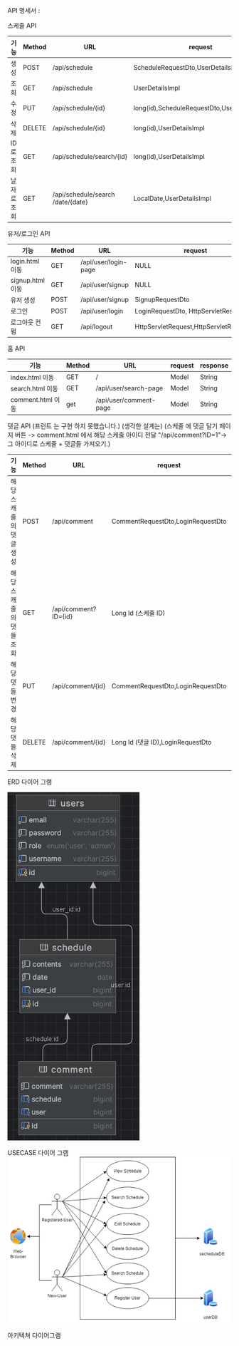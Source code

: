
API 명세서 :

스케줄 API

| 기능 | Method | URL | request  | response |
|----|--------|-----|----------------------------------------|----------|
| 생성 | POST   |/api/schedule| ScheduleRequestDto,UserDetailsImpl     |ScheduleResponseDto|
| 조회 | GET    |/api/schedule| UserDetailsImpl                        |List<ScheduleResponseDto>|
| 수정 | PUT    |/api/schedule/{id}| long(id),ScheduleRequestDto,UserDetailsImpl |Long|
| 삭제 | DELETE |/api/schedule/{id}| long(id),UserDetailsImpl               |Long|
| ID 로 조회 | GET    |/api/schedule/search/{id}| long(id),UserDetailsImpl               |ScheduleResponseDto|
| 날자 로 조회 | GET    |/api/schedule/search<br/>/date/{date}| LocalDate,UserDetailsImpl |  List<ScheduleResponseDto>        |


유저/로그인 API

| 기능           | Method | URL  | request  |  response |
|--------------|---|---|--------------------------------------|-|
| login.html 이동 |GET|/api/user/login-page| NULL |String|
| signup.html 이동 |GET|/api/user/signup| NULL  |String|
| 유저 생성 |POST|/api/user/signup| SignupRequestDto |String |
| 로그인 |POST|/api/user/login | LoginRequestDto, HttpServletResponse |String |
| 로그아웃 컨펌 |GET|/api/logout |HttpServletRequest,HttpServletResponse |String|


홈 API

| 기능              | Method | URL                    | request |  response |
|-----------------|--------|------------------------|--------|---|
| index.html 이동   | GET    | /                      | Model  | String  |
| search.html 이동  | GET    | /api/user/search-page  | Model  |  String |
| comment.html 이동 | get    | /api/user/comment-page | Model  |  String       |


댓글 API (프런트 는 구현 하지 못했습니다.)
(생각한 설계는)
(스케줄 에 댓글 달기 페이지 버튼 -> comment.html 에서 해당 스케줄 아이디 전달 "/api/comment?ID=1"-> 그 아이디로 스케줄 + 댓글들 가져오기.)

| 기능            | Method | URL                  | request                           | response                 |
|---------------|--------|----------------------|-----------------------------------|--------------------------|
| 해당 스캐줄의 댓글 생성 | POST   | /api/comment         | CommentRequestDto,LoginRequestDto| CommentResponseDto       |
| 해당 스캐줄의 댓들 조회 | GET    | /api/comment?ID={id} | Long Id (스케줄 ID) | List<CommentResponseDto> |
| 해당 댓들 변경  | PUT    | /api/comment/{id}    | CommentRequestDto,LoginRequestDto | Long   |
| 해당 댓들 삭제  | DELETE | /api/comment/{id}    | Long Id (댓글 ID),LoginRequestDto   |   Long  |


ERD 다이어 그램

<img src="ERD.jpg"/>

USECASE 다이어 그램
<img src="usecase.jpg"/>

아키텍쳐 다이어그램


